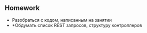 ## Homework

- Разобраться с кодом, написанным на занятии
- *Обдумать список REST запросов, структуру контроллеров
